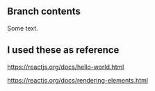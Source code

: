 ## Branch contents
Some text.

## I used these as reference
https://reactjs.org/docs/hello-world.html

https://reactjs.org/docs/rendering-elements.html
